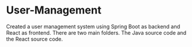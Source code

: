 # User-Management
Created a user management system using Spring Boot as backend and React as frontend.
There are two main folders. The Java source code and the React source code.
